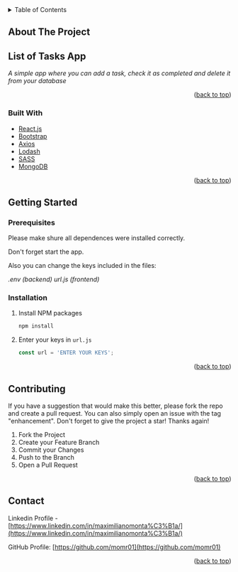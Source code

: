 <div id="top"></div>

<!-- TABLE OF CONTENTS -->
<details>
  <summary>Table of Contents</summary>
  <ol>
    <li>
      <a href="#about-the-project">About The Project</a>
      <ul>
        <li><a href="#built-with">Built With</a></li>
      </ul>
    </li>
    <li>
      <a href="#getting-started">Getting Started</a>
      <ul>
        <li><a href="#prerequisites">Prerequisites</a></li>
        <li><a href="#installation">Installation</a></li>
      </ul>
    </li>
    <li><a href="#contributing">Contributing</a></li>
    <li><a href="#contact">Contact</a></li>
  </ol>
</details>



<!-- ABOUT THE PROJECT -->
## About The Project
## List of Tasks App

_A simple app where you can add a task, check it as completed and delete it from your database_

<p align="right">(<a href="#top">back to top</a>)</p>



### Built With

* [React.js](https://reactjs.org/)
* [Bootstrap](https://getbootstrap.com)
* [Axios](https://axios-http.com/)
* [Lodash](https://lodash.com)
* [SASS](https://sass-lang.com)
* [MongoDB](https://www.mongodb.com)


<p align="right">(<a href="#top">back to top</a>)</p>



<!-- GETTING STARTED -->
## Getting Started

### Prerequisites

Please make shure all dependences were installed correctly.

Don't forget start the app.

Also you can change the keys included in the files:

_.env (backend)_
_url.js (frontend)_

### Installation

1. Install NPM packages
   ```sh
   npm install
   ```
2. Enter your keys in `url.js`
   ```js
   const url = 'ENTER YOUR KEYS';
   ```

<p align="right">(<a href="#top">back to top</a>)</p>



<!-- CONTRIBUTING -->
## Contributing

If you have a suggestion that would make this better, please fork the repo and create a pull request. You can also simply open an issue with the tag "enhancement".
Don't forget to give the project a star! Thanks again!

1. Fork the Project
2. Create your Feature Branch
3. Commit your Changes 
4. Push to the Branch 
5. Open a Pull Request

<p align="right">(<a href="#top">back to top</a>)</p>




<!-- CONTACT -->
## Contact

Linkedin Profile - [https://www.linkedin.com/in/maximilianomonta%C3%B1a/](https://www.linkedin.com/in/maximilianomonta%C3%B1a/)

GitHub Profile: [https://github.com/momr01](https://github.com/momr01)

<p align="right">(<a href="#top">back to top</a>)</p>
